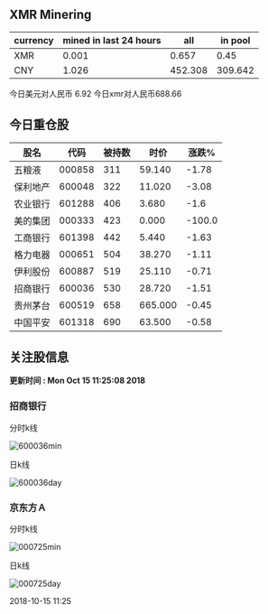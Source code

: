 ## XMR Minering

|currency|mined in last 24 hours|all|in pool|
|---|---|---|---|
|XMR|0.001|0.657|0.45|
|CNY|1.026|452.308|309.642|

今日美元对人民币 6.92	今日xmr对人民币688.66


## 今日重仓股 

|股名|代码|被持数|时价|涨跌%|
|---|---|---|---|---|
|五粮液|000858|311|59.140|-1.78|
|保利地产|600048|322|11.020|-3.08|
|农业银行|601288|406|3.680|-1.6|
|美的集团|000333|423|0.000|-100.0|
|工商银行|601398|442|5.440|-1.63|
|格力电器|000651|504|38.270|-1.11|
|伊利股份|600887|519|25.110|-0.71|
|招商银行|600036|530|28.720|-1.51|
|贵州茅台|600519|658|665.000|-0.45|
|中国平安|601318|690|63.500|-0.58|

## 关注股信息
**更新时间 : Mon Oct 15 11:25:08 2018**
### 招商银行 
分时k线

![600036min](http://image.sinajs.cn/newchart/min/n/sh600036.gif)

日k线

![600036day](http://image.sinajs.cn/newchart/daily/n/sh600036.gif)

### 京东方Ａ 
分时k线

![000725min](http://image.sinajs.cn/newchart/min/n/sz000725.gif)

日k线

![000725day](http://image.sinajs.cn/newchart/daily/n/sz000725.gif)

2018-10-15 11:25